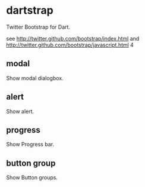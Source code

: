 dartstrap
=========

Twitter Bootstrap for Dart.

see http://twitter.github.com/bootstrap/index.html
and http://twitter.github.com/bootstrap/javascript.html
4

modal
-----
Show modal dialogbox.

alert
-----
Show alert.

progress
--------
Show Progress bar.

button group
------------
Show Button groups.
